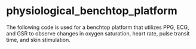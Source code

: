 # physiological_benchtop_platform
The following code is used for a benchtop platform that utilizes PPG, ECG, and GSR to observe changes in oxygen saturation, heart rate, pulse transit time, and skin stimulation.
